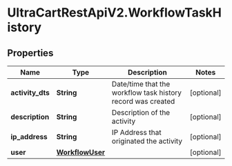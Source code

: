 # UltraCartRestApiV2.WorkflowTaskHistory

## Properties

Name | Type | Description | Notes
------------ | ------------- | ------------- | -------------
**activity_dts** | **String** | Date/time that the workflow task history record was created | [optional] 
**description** | **String** | Description of the activity | [optional] 
**ip_address** | **String** | IP Address that originated the activity | [optional] 
**user** | [**WorkflowUser**](WorkflowUser.md) |  | [optional] 


